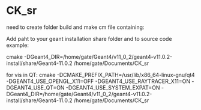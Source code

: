 # CK_sr

need to create folder build and make cm file containing:

Add paht to your geant installation share folder and to source code example:

cmake -DGeant4_DIR=/home/gate/Geant4/v11_0_2/geant4-v11.0.2-install/share/Geant4-11.0.2 /home/gate/Documents/CK_sr

for vis in QT:
cmake -DCMAKE_PREFIX_PATH=/usr/lib/x86_64-linux-gnu/qt4 -DGEANT4_USE_OPENGL_X11=OFF -DGEANT4_USE_RAYTRACER_X11=ON -DGEANT4_USE_QT=ON -DGEANT4_USE_SYSTEM_EXPAT=ON -DGeant4_DIR=/home/gate/Geant4/v11_0_2/geant4-v11.0.2-install/share/Geant4-11.0.2 /home/gate/Documents/CK_sr
